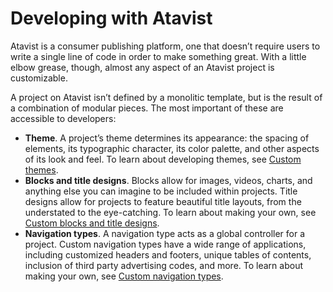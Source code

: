 # Developing with Atavist

Atavist is a consumer publishing platform, one that doesn’t require users to write a single line of code in order to make something great. With a little elbow grease, though, almost any aspect of an Atavist project is customizable. 

A project on Atavist isn’t defined by a monolitic template, but is the result of a combination of modular pieces. The most important of these are accessible to developers: 

- **Theme**. A project’s theme determines its appearance: the spacing of elements, its typographic character, its color palette, and other aspects of its look and feel. To learn about developing themes, see [Custom themes](https://github.com/Atavist/developer/wiki/Custom-themes). 
- **Blocks and title designs**. Blocks allow for images, videos, charts, and anything else you can imagine to be included within projects. Title designs allow for projects to feature beautiful title layouts, from the understated to the eye-catching. To learn about making your own, see [Custom blocks and title designs](https://github.com/Atavist/developer/wiki/Custom-blocks-and-title-designs). 
- **Navigation types**. A navigation type acts as a global controller for a project. Custom navigation types have a wide range of applications, including customized headers and footers, unique tables of contents, inclusion of third party advertising codes, and more. To learn about making your own, see [Custom navigation types](https://github.com/Atavist/developer/wiki/Custom-navigation-types). 

